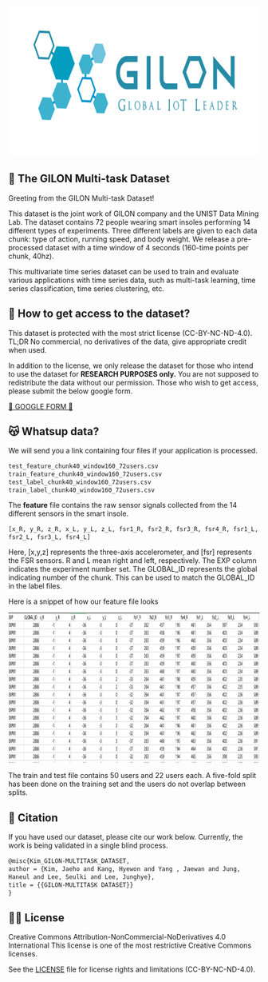 <p align="center">
    <img src="figures/gilonlogo.png" alt="GILON Logo" height="300"/>
</p>

## 🍫 The GILON Multi-task Dataset

Greeting from the GILON Multi-task Dataset!

This dataset is the joint work of GILON company and the UNIST Data Mining Lab. The dataset contains 72 people wearing smart insoles performing 14 different types of experiments.
Three different labels are given to each data chunk: type of action, running speed, and body weight. We release a pre-processed dataset with a time window of 4 seconds (160-time points per chunk, 40hz).

This multivariate time series dataset can be used to train and evaluate various applications with time series data, such as multi-task learning, time series classification, time series clustering, etc.


## 🤫 How to get access to the dataset?
This dataset is protected with the most strict license (CC-BY-NC-ND-4.0). TL;DR No commercial, no derivatives of the data, give appropriate credit when used.

In addition to the license, we only release the dataset for those who intend to use the dataset for **RESEARCH PURPOSES only.** You are not supposed to redistribute the data without our permission.
Those who wish to get access, please submit the below google form.


[📩 GOOGLE FORM 📩](https://forms.gle/QaS1BnGdYDixgEjJ6)

## 😽 Whatsup data?
We will send you a link containing four files if your application is processed.
```
test_feature_chunk40_window160_72users.csv
train_feature_chunk40_window160_72users.csv
test_label_chunk40_window160_72users.csv
train_label_chunk40_window160_72users.csv
```
The **feature** file contains the raw sensor signals collected from the 14 different sensors in the smart insole.
```
[x_R, y_R, z_R, x_L, y_L, z_L, fsr1_R, fsr2_R, fsr3_R, fsr4_R, fsr1_L, fsr2_L, fsr3_L, fsr4_L]
```
Here, [x,y,z] represents the three-axis accelerometer, and [fsr] represents the FSR sensors. R and L mean right and left, respectively.
The EXP column indicates the experiment number set. The GLOBAL_ID represents the global indicating number of the chunk. This can be used
to match the GLOBAL_ID in the label files.

Here is a snippet of how our feature file looks
<p align="center">
    <img src="figures/data_snippet.png" alt="datasnippet" height="300"/>
</p>
The train and test file contains 50 users and 22 users each. A five-fold split has been done on the training set and the users do not overlap between splits.

## 📝 Citation
If you have used our dataset, please cite our work below. Currently, the work is being validated in a single blind process.
```
@misc{Kim_GILON-MULTITASK_DATASET,
author = {Kim, Jaeho and Kang, Hyewon and Yang , Jaewan and Jung, Haneul and Lee, Seulki and Lee, Junghye},
title = {{GILON-MULTITASK DATASET}}
}
```

## 👩‍⚖️ License
Creative Commons Attribution-NonCommercial-NoDerivatives 4.0 International
This license is one of the most restrictive Creative Commons licenses. 

See the [LICENSE](LICENSE.md) file for license rights and limitations (CC-BY-NC-ND-4.0).